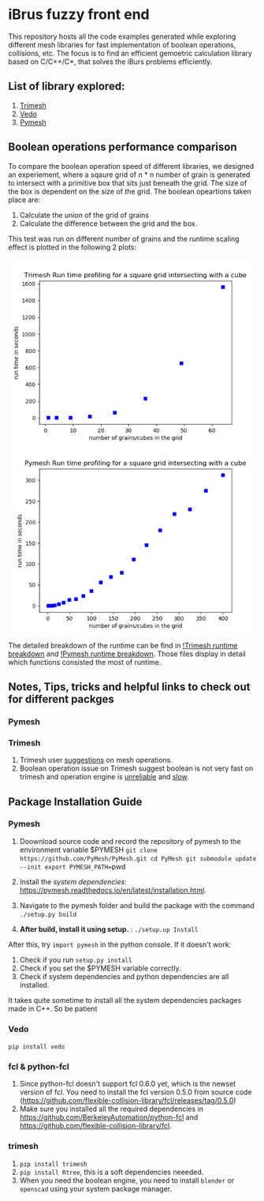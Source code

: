 # iBrus fuzzy front end
This repository hosts all the code examples generated while exploring different mesh libraries for fast implementation of boolean operations, collisions, etc. The focus is to find an efficient gemoetric calculation library based on C/C++/C*, that solves the iBurs problems efficiently.

## List of library explored:
1. [Trimesh](https://github.com/mikedh/trimesh)
2. [Vedo](https://github.com/marcomusy/vedo)
3. [Pymesh](https://github.com/PyMesh/PyMesh)

## Boolean operations performance comparison

To compare the boolean operation speed of different libraries, we designed an experiement, where a sqaure grid of n * n number of grain is generated to intersect 
with a primitive box that sits just beneath the grid. The size of the box is dependent on the size of the grid. The boolean opeartions taken place are:
1. Calculate the union of the grid of grains
2. Calculate the difference between the grid and the box. 

This test was run on different number of grains and the runtime scaling effect is plotted in the following 2 plots:

![Trimesh_boolan operations runtime](libraries_explorations/Trimesh_grain_grid_runtime_scaling_bup.png)
![Pymesh boolean operations runtime](libraries_explorations/pymesh_grain_grid_runtime_scaling.png)

The detailed breakdown of the runtime can be find in [!Trimesh runtime breakdown](libraries_exploratoins/trimesh_efficiency_test_output_time_bup.txt) and 
[!Pymesh runtime breakdown](libraries_explorations/pymesh_efficiency_test_output_time.txt). Those files display in detail which functions consisted the most of runtime.

## Notes, Tips, tricks and helpful links to check out for different packges
### Pymesh

### Trimesh
1. Trimesh user [suggestions](https://github.com/mikedh/trimesh/blob/master/trimesh/exchange/README.md) on mesh operations. 
2. Boolean operation issue on Trimesh suggest boolean is not very fast on trimesh and operation engine is [unreliable](https://github.com/mikedh/trimesh/issues/519#issuecomment-517552680) and [slow](https://github.com/mikedh/trimesh/issues/401#issuecomment-486904909).

## Package Installation Guide
### Pymesh
1. Doownload source code and record the repository of pymesh to the environment variable $PYMESH
`git clone https://github.com/PyMesh/PyMesh.git
cd PyMesh
git submodule update --init
export PYMESH_PATH=`pwd`
`

2. Install the *system dependencies*: https://pymesh.readthedocs.io/en/latest/installation.html. 
3. Navigate to the pymesh folder and build the package with the command 
`./setup.py build`
4. **After build, install it using setup.** : 
`./setup.up Install`

After this, try `import pymesh` in the python console. If it doesn't work:
1. Check if you run `setup.py install`
2. Check if you set the $PYMESH variable correctly.
3. Check if system dependencies and python dependencies are all installed.

It takes quite sometime to install all the system dependencies packages made in C++. So be patient


### Vedo
`pip install vedo`

### fcl & python-fcl
1. Since python-fcl doesn't support fcl 0.6.0 yet, which is the newset version of fcl. You need to install the fcl version 0.5.0 from source code (https://github.com/flexible-collision-library/fcl/releases/tag/0.5.0)
2. Make sure you installed all the required dependencies in https://github.com/BerkeleyAutomation/python-fcl and https://github.com/flexible-collision-library/fcl.


### trimesh
1. `pip install trimesh`
2. `pip install Rtree`, this is a soft dependencies neeeded.
3. When you need the boolean engine, you need to install `blender` or `openscad` using your system package manager. 
